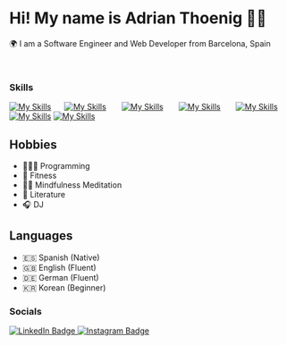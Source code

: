 Hi! My name is Adrian Thoenig 🧞‍♂️
========================================================================================================================================

🌍 I am a Software Engineer and Web Developer from Barcelona, Spain

<br/>

### Skills

[![My Skills](https://skillicons.dev/icons?i=html,css)](https://skillicons.dev) &nbsp;&nbsp;&nbsp;&nbsp;&nbsp;[![My Skills](https://skillicons.dev/icons?i=php,mysql,mongodb)](https://skillicons.dev) &nbsp;&nbsp;&nbsp;&nbsp;&nbsp;  [![My Skills](https://skillicons.dev/icons?i=js,ts)](https://skillicons.dev) &nbsp;&nbsp;&nbsp;&nbsp;&nbsp; [![My Skills](https://skillicons.dev/icons?i=react,next)](https://skillicons.dev) &nbsp;&nbsp;&nbsp;&nbsp;&nbsp; [![My Skills](https://skillicons.dev/icons?i=tailwind)](https://skillicons.dev) &nbsp;&nbsp;&nbsp;&nbsp;&nbsp; [![My Skills](https://skillicons.dev/icons?i=figma)](https://skillicons.dev) [![My Skills](https://skillicons.dev/icons?i=python,java,linux,bash)](https://skillicons.dev) &nbsp;&nbsp;&nbsp;&nbsp;&nbsp; 
<br/>

## Hobbies

- 🧑🏻‍💻 Programming
- 💪 Fitness
- 🧘🏻 Mindfulness Meditation
- 📖 Literature
- 🎧 DJ

## Languages
- 🇪🇸 Spanish (Native)
- 🇬🇧 English (Fluent)
- 🇩🇪 German (Fluent)
- 🇰🇷 Korean (Beginner)

### Socials

<div id="badges">
  <a href="https://www.linkedin.com/in/adrianthoenig/" target="_blank">
    <img src="https://img.shields.io/badge/LinkedIn-blue?style=for-the-badge&logo=linkedin&logoColor=white" target="_blank" alt="LinkedIn Badge"/>
  </a>
    <a href="https://www.instagram.com/adrianthoenig_/" target="_blank">
    <img src="https://img.shields.io/badge/Instagram-E4405F?style=for-the-badge&logo=instagram&logoColor=white" target="_blank" alt="Instagram Badge"/>
</div>
